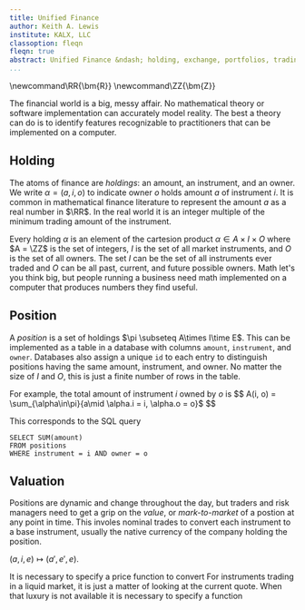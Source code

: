 ```yaml
---
title: Unified Finance
author: Keith A. Lewis
institute: KALX, LLC
classoption: fleqn
fleqn: true
abstract: Unified Finance &ndash; holding, exchange, portfolios, trading
...
```


\newcommand\RR{\bm{R}}
\newcommand\ZZ{\bm{Z}}

The financial world is a big, messy affair. No mathematical theory
or software implementation can accurately model reality.
The best a theory can do is to identify features recognizable
to practitioners that can be implemented on a computer.

## Holding

The atoms of finance are _holdings_: an amount, an instrument, and an owner.
We write $\alpha = (a, i, o)$ to indicate owner $o$ holds amount $a$
of instrument $i$. It is common in mathematical finance literature
to represent the amount $a$ as a real number in $\RR$.
In the real world it is an integer multiple of the minimum trading
amount of the instrument.

Every holding $\alpha$ is an element of the cartesion product
$\alpha\in A\times I\times O$ where $A = \ZZ$ is the set of integers,
$I$ is the set of all market instruments, and $O$ is the set of all
owners. The set $I$ can be the set of all instruments
ever traded and $O$ can be all past, current, and future
possible owners. Math let's you think big, but people running
a business need math implemented on a computer that produces
numbers they find useful.

## Position

A _position_ is a set of holdings $\pi \subseteq A\times I\time E$.
This can be implemented as a table in a database with columns
`amount`, `instrument`, and `owner`. Databases also assign a unique `id`
to each entry to distinguish positions having the same amount, instrument, and owner.
No matter the size of $I$ and $O$, this is just a finite number of rows in the table.

For example, the total amount of instrument $i$ owned by $o$ is
$$
	A(i, o) = \sum_{\alpha\in\pi}\{a\mid \alpha.i = i, \alpha.o = o\}$
$$

This corresponds to the SQL query
```
SELECT SUM(amount)
FROM positions
WHERE instrument = i AND owner = o
```

## Valuation

Positions are dynamic and change throughout the day, but traders and
risk managers need to get a grip on the _value_, or _mark-to-market_
of a postion at any point in time. This involes nominal trades to convert each instrument
to a base instrument, usually the native currency of the company holding the position.

$(a, i, e) \mapsto (a',e', e)$.

It is necessary to specify a price function to convert 
For instruments trading in a liquid market, it is just a matter of looking at
the current quote. When that luxury is not available it is necessary to 
specify a function 

